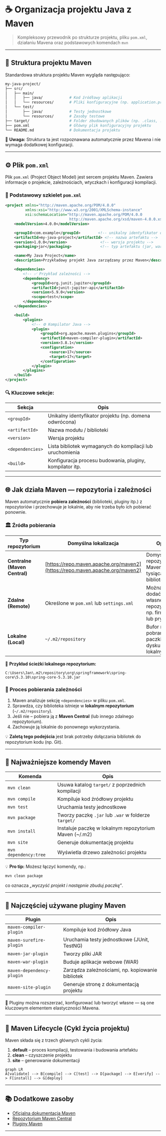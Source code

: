 # ☕ Organizacja projektu Java z Maven

> Kompleksowy przewodnik po strukturze projektu, pliku `pom.xml`, działaniu Mavena oraz podstawowych komendach `mvn`

---

## 📁 Struktura projektu Maven

Standardowa struktura projektu Maven wygląda następująco:

```bash
my-java-project/
├── src/
│   ├── main/
│   │   ├── java/            # Kod źródłowy aplikacji
│   │   └── resources/       # Pliki konfiguracyjne (np. application.properties)
│   └── test/
│       ├── java/            # Testy jednostkowe
│       └── resources/       # Zasoby testowe
├── target/                  # Folder zbudowanych plików (np. .class, .jar)
├── pom.xml                  # Główny plik konfiguracyjny projektu
└── README.md                # Dokumentacja projektu
```

📘 **Uwaga:** Struktura ta jest rozpoznawana automatycznie przez Mavena i nie wymaga dodatkowej konfiguracji.

---

## ⚙️ Plik `pom.xml`

Plik `pom.xml` (Project Object Model) jest sercem projektu Maven. Zawiera informacje o projekcie, zależnościach, wtyczkach i konfiguracji kompilacji.

### 🧩 Podstawowy szkielet `pom.xml`

```xml
<project xmlns="http://maven.apache.org/POM/4.0.0"
         xmlns:xsi="http://www.w3.org/2001/XMLSchema-instance"
         xsi:schemaLocation="http://maven.apache.org/POM/4.0.0
                             http://maven.apache.org/xsd/maven-4.0.0.xsd">
    <modelVersion>4.0.0</modelVersion>

    <groupId>com.example</groupId>        <!-- unikalny identyfikator organizacji -->
    <artifactId>my-java-project</artifactId> <!-- nazwa artefaktu -->
    <version>1.0.0</version>               <!-- wersja projektu -->
    <packaging>jar</packaging>             <!-- typ artefaktu (jar, war, pom) -->

    <name>My Java Project</name>
    <description>Przykładowy projekt Java zarządzany przez Maven</description>

    <dependencies>
        <!-- ✅ Przykład zależności -->
        <dependency>
            <groupId>org.junit.jupiter</groupId>
            <artifactId>junit-jupiter-api</artifactId>
            <version>5.9.0</version>
            <scope>test</scope>
        </dependency>
    </dependencies>

    <build>
        <plugins>
            <!-- ⚙️ Kompilator Java -->
            <plugin>
                <groupId>org.apache.maven.plugins</groupId>
                <artifactId>maven-compiler-plugin</artifactId>
                <version>3.8.1</version>
                <configuration>
                    <source>17</source>
                    <target>17</target>
                </configuration>
            </plugin>
        </plugins>
    </build>
</project>
```

### 🔍 Kluczowe sekcje:

| Sekcja           | Opis                                                      |
| ---------------- | --------------------------------------------------------- |
| `<groupId>`      | Unikalny identyfikator projektu (np. domena odwrócona)    |
| `<artifactId>`   | Nazwa modułu / biblioteki                                 |
| `<version>`      | Wersja projektu                                           |
| `<dependencies>` | Lista bibliotek wymaganych do kompilacji lub uruchomienia |
| `<build>`        | Konfiguracja procesu budowania, pluginy, kompilator itp.  |

---

## 🌐 Jak działa Maven — repozytoria i zależności

Maven automatycznie **pobiera zależności** (biblioteki, pluginy itp.) z repozytoriów i przechowuje je lokalnie, aby nie trzeba było ich pobierać ponownie.

### 🏛️ Źródła pobierania

| Typ repozytorium              | Domyślna lokalizacja                                                         | Opis                                                    |
| ----------------------------- | ---------------------------------------------------------------------------- | ------------------------------------------------------- |
| **Centralne (Maven Central)** | [https://repo.maven.apache.org/maven2](https://repo.maven.apache.org/maven2) | Domyślne repozytorium Maven z tysiącami bibliotek       |
| **Zdalne (Remote)**           | Określone w `pom.xml` lub `settings.xml`                                     | Można dodać własne repozytoria np. firmowe lub prywatne |
| **Lokalne (Local)**           | `~/.m2/repository`                                                           | Bufor na pobrane paczki na dysku lokalnym               |

📂 **Przykład ścieżki lokalnego repozytorium:**

```
C:\Users\Jan\.m2\repository\org\springframework\spring-core\5.3.10\spring-core-5.3.10.jar
```

### 🔄 Proces pobierania zależności

1. Maven analizuje sekcję `<dependencies>` w pliku `pom.xml`.
2. Sprawdza, czy biblioteka istnieje w **lokalnym repozytorium** (`~/.m2/repository`).
3. Jeśli nie – pobiera ją z **Maven Central** (lub innego zdalnego repozytorium).
4. Zachowuje ją lokalnie do ponownego wykorzystania.

💡 **Zaletą tego podejścia** jest brak potrzeby dołączania bibliotek do repozytorium kodu (np. Git).

---

## 🧰 Najważniejsze komendy Maven

| Komenda               | Opis                                                   |
| --------------------- | ------------------------------------------------------ |
| `mvn clean`           | Usuwa katalog `target/` z poprzednich kompilacji       |
| `mvn compile`         | Kompiluje kod źródłowy projektu                        |
| `mvn test`            | Uruchamia testy jednostkowe                            |
| `mvn package`         | Tworzy paczkę `.jar` lub `.war` w folderze `target/`   |
| `mvn install`         | Instaluje paczkę w lokalnym repozytorium Maven (~/.m2) |
| `mvn site`            | Generuje dokumentację projektu                         |
| `mvn dependency:tree` | Wyświetla drzewo zależności projektu                   |

💡 **Pro tip:** Możesz łączyć komendy, np.:

```bash
mvn clean package
```

co oznacza *„wyczyść projekt i następnie zbuduj paczkę”*.

---

## 🧩 Najczęściej używane pluginy Maven

| Plugin                    | Opis                                             |
| ------------------------- | ------------------------------------------------ |
| `maven-compiler-plugin`   | Kompiluje kod źródłowy Java                      |
| `maven-surefire-plugin`   | Uruchamia testy jednostkowe (JUnit, TestNG)      |
| `maven-jar-plugin`        | Tworzy pliki JAR                                 |
| `maven-war-plugin`        | Buduje aplikacje webowe (WAR)                    |
| `maven-dependency-plugin` | Zarządza zależnościami, np. kopiowanie bibliotek |
| `maven-site-plugin`       | Generuje stronę z dokumentacją projektu          |

🔧 Pluginy można rozszerzać, konfigurować lub tworzyć własne — są one kluczowym elementem elastyczności Mavena.

---

## 🧠 Maven Lifecycle (Cykl życia projektu)

Maven składa się z trzech głównych cykli życia:

1. **default** – proces kompilacji, testowania i budowania artefaktu
2. **clean** – czyszczenie projektu
3. **site** – generowanie dokumentacji

```mermaid
graph LR
A[validate] --> B[compile] --> C[test] --> D[package] --> E[verify] --> F[install] --> G[deploy]
```

---

## 📚 Dodatkowe zasoby

* [Oficjalna dokumentacja Maven](https://maven.apache.org/guides/index.html)
* [Repozytorium Maven Central](https://search.maven.org/)
* [Pluginy Maven](https://maven.apache.org/plugins/)

---
